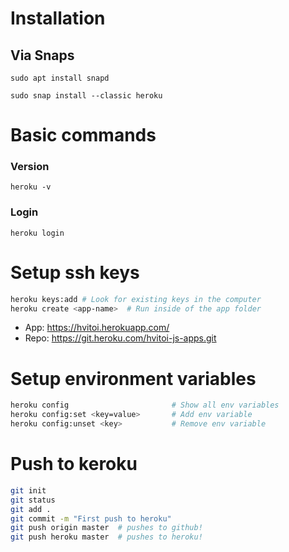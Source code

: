 # Installation

## Via Snaps

`sudo apt install snapd`

`sudo snap install --classic heroku`

# Basic commands

### Version

`heroku -v`

### Login

`heroku login`

# Setup ssh keys

```bash
heroku keys:add # Look for existing keys in the computer
heroku create <app-name>  # Run inside of the app folder
```

- App: https://hvitoi.herokuapp.com/
- Repo: https://git.heroku.com/hvitoi-js-apps.git

# Setup environment variables

```bash
heroku config                       # Show all env variables
heroku config:set <key=value>       # Add env variable
heroku config:unset <key>           # Remove env variable
```

# Push to keroku

```bash
git init
git status
git add .
git commit -m "First push to heroku"
git push origin master  # pushes to github!
git push heroku master  # pushes to heroku!
```
